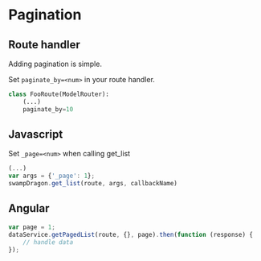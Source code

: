 # Pagination #


## Route handler ##

Adding pagination is simple.

Set `paginate_by=<num>` in your route handler.

```python
class FooRoute(ModelRouter):
    (...)
    paginate_by=10
```

## Javascript ##

Set `_page=<num>` when calling get_list

```javascript
(...)
var args = {'_page': 1};
swampDragon.get_list(route, args, callbackName)
```

## Angular ##

```javascript
var page = 1;
dataService.getPagedList(route, {}, page).then(function (response) {
    // handle data
});
```
